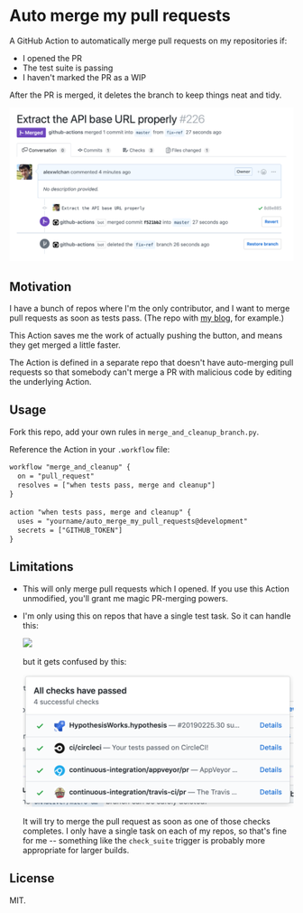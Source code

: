 # Auto merge my pull requests

A GitHub Action to automatically merge pull requests on my repositories if:

*   I opened the PR
*   The test suite is passing
*   I haven't marked the PR as a WIP

After the PR is merged, it deletes the branch to keep things neat and tidy.

![](screenshot.png)



## Motivation

I have a bunch of repos where I'm the only contributor, and I want to merge pull requests as soon as tests pass.
(The repo with [my blog](https://github.com/alexwlchan/alexwlchan.net), for example.)

This Action saves me the work of actually pushing the button, and means they get merged a little faster.

The Action is defined in a separate repo that doesn't have auto-merging pull requests so that somebody can't merge a PR with malicious code by editing the underlying Action.



## Usage

Fork this repo, add your own rules in `merge_and_cleanup_branch.py`.

Reference the Action in your `.workflow` file:

```hcl
workflow "merge_and_cleanup" {
  on = "pull_request"
  resolves = ["when tests pass, merge and cleanup"]
}

action "when tests pass, merge and cleanup" {
  uses = "yourname/auto_merge_my_pull_requests@development"
  secrets = ["GITHUB_TOKEN"]
}
```



## Limitations

*   This will only merge pull requests which I opened.
    If you use this Action unmodified, you'll grant me magic PR-merging powers.

*   I'm only using this on repos that have a single test task.
    So it can handle this:

    ![](onetask.png)

    but it gets confused by this:

    ![](multitask.png)

    It will try to merge the pull request as soon as one of those checks completes.
    I only have a single task on each of my repos, so that's fine for me -- something like the `check_suite` trigger is probably more appropriate for larger builds.



## License

MIT.
